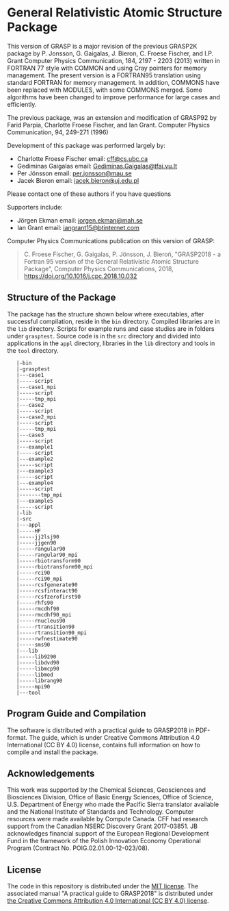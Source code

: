 # General Relativistic Atomic Structure Package

This version of GRASP is a major revision of the previous GRASP2K package by
P. Jonsson, G. Gaigalas, J. Bieron, C. Froese Fischer, and I.P. Grant Computer
Physics Communication, 184, 2197 - 2203 (2013) written in FORTRAN 77 style with
COMMON and using Cray pointers for memory management.  The present version is a
FORTRAN95 translation using standard FORTRAN for memory management.  In
addition, COMMONS have been replaced with MODULES, with some COMMONS merged.
Some algorithms have been changed to improve performance for large cases and
efficiently.

The previous package, was an extension and modification of GRASP92 by Farid
Parpia, Charlotte Froese Fischer, and Ian Grant. Computer Physics Communication,
94, 249-271 (1996)

Development of this package was performed largely by:

* Charlotte Froese Fischer  email: cff@cs.ubc.ca
* Gediminas Gaigalas        email: Gediminas.Gaigalas@tfai.vu.lt
* Per Jönsson               email: per.jonsson@mau.se
* Jacek Bieron              email: jacek.bieron@uj.edu.pl

Please contact one of these authors if you have questions

Supporters include:

* Jörgen Ekman              email: jorgen.ekman@mah.se
* Ian Grant                 email: iangrant15@btinternet.com

Computer Physics Communications publication on this version of GRASP:

> C. Froese Fischer, G. Gaigalas, P. Jönsson, J. Bieroń,
> "GRASP2018 - a Fortran 95 version of the General Relativistic Atomic Structure Package",
> Computer Physics Communications, 2018,
> https://doi.org/10.1016/j.cpc.2018.10.032


## Structure of the Package

The package has the structure shown below where executables, after successful
compilation, reside in the `bin` directory. Compiled libraries are in the `lib`
directory. Scripts for example runs and case studies are in folders under
`grasptest`. Source code is in the `src` directory and divided into applications
in the `appl` directory, libraries in the `lib` directory and tools in the
`tool` directory.

```
   |-bin
   |-grasptest
   |---case1
   |-----script
   |---case1_mpi
   |-----script
   |-----tmp_mpi
   |---case2
   |-----script
   |---case2_mpi
   |-----script
   |-----tmp_mpi
   |---case3
   |-----script
   |---example1
   |-----script
   |---example2
   |-----script
   |---example3
   |-----script
   |---example4
   |-----script
   |-------tmp_mpi
   |---example5
   |-----script
   |-lib
   |-src
   |---appl
   |-----HF
   |-----jj2lsj90
   |-----jjgen90
   |-----rangular90
   |-----rangular90_mpi
   |-----rbiotransform90
   |-----rbiotransform90_mpi
   |-----rci90
   |-----rci90_mpi
   |-----rcsfgenerate90
   |-----rcsfinteract90
   |-----rcsfzerofirst90
   |-----rhfs90
   |-----rmcdhf90
   |-----rmcdhf90_mpi
   |-----rnucleus90
   |-----rtransition90
   |-----rtransition90_mpi
   |-----rwfnestimate90
   |-----sms90
   |---lib
   |-----lib9290
   |-----libdvd90
   |-----libmcp90
   |-----libmod
   |-----librang90
   |-----mpi90
   |---tool
```


## Program Guide and Compilation

The software is distributed with a practical guide to GRASP2018 in PDF-format.
The guide, which is under Creative Commons Attribution 4.0 International (CC BY
4.0) license, contains full information on how to compile and install the
package.


## Acknowledgements

This work was supported by the Chemical Sciences, Geosciences and Biosciences
Division, Office of Basic Energy Sciences, Office of Science, U.S. Department of
Energy who made the Pacific Sierra translator available and the National
Institute of Standards and Technology. Computer resources were made available by
Compute Canada.  CFF had research support from the Canadian NSERC Discovery
Grant 2017-03851.  JB acknowledges financial support of the European Regional
Development Fund in the framework of the Polish Innovation Economy Operational
Program (Contract No. POIG.02.01.00-12-023/08).


## License

The code in this repository is distributed under the [MIT license](LICENSE.md).
The associated manual "A practical guide to GRASP2018" is distributed under
[the Creative Commons Attribution 4.0 International (CC BY 4.0) license](https://creativecommons.org/licenses/by-sa/4.0/legalcode).
